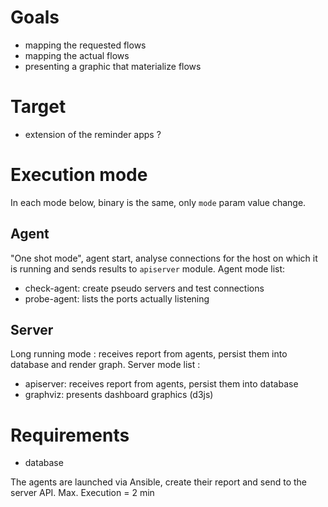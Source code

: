 

# Goals
- mapping the requested flows
- mapping the actual flows
- presenting a graphic that materialize flows

# Target
- extension of the reminder apps ?

# Execution mode

In each mode below, binary is the same, only `mode` param value change.

## Agent

"One shot mode", agent start, analyse connections for the host on which it is running and sends 
results to `apiserver` module.
Agent mode list:
- check-agent: create pseudo servers and test connections
- probe-agent: lists the ports actually listening

## Server
Long running mode : receives report from agents, persist them into database and
render graph. 
Server mode list : 
- apiserver: receives report from agents, persist them into database
- graphviz: presents dashboard graphics (d3js)

# Requirements
- database

The agents are launched via Ansible, create their report and send to the server API. Max. Execution = 2 min
